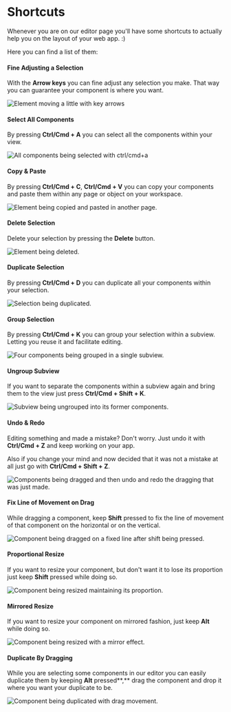 # Shortcuts

Whenever you are on our editor page you'll have some shortcuts to actually help you on the layout of your web app. :)

Here you can find a list of them:

#### Fine Adjusting a Selection

With the **Arrow keys** you can fine adjust any selection you make. That way you can guarantee your component is where you want.

![Element moving a little with key arrows](../../.gitbook/assets/arrowmovement.gif)

#### Select All Components

By pressing **Ctrl/Cmd + A** you can select all the components within your view.

![All components being selected with ctrl/cmd+a](../../.gitbook/assets/selectall.gif)

#### Copy & Paste

By pressing **Ctrl/Cmd + C**, **Ctrl/Cmd + V** you can copy your components and paste them within any page or object on your workspace.

![Element being copied and pasted in another page.](../../.gitbook/assets/copy-and-paste.gif)

#### Delete Selection

Delete your selection by pressing the **Delete** button.

![Element being deleted.](../../.gitbook/assets/delete.gif)

#### Duplicate Selection

By pressing **Ctrl/Cmd + D** you can duplicate all your components within your selection.

![Selection being duplicated.](../../.gitbook/assets/duplicate.gif)

#### Group Selection

By pressing **Ctrl/Cmd + K** you can group your selection within a subview. Letting you reuse it and facilitate editing.

![Four components being grouped in a single subview.](../../.gitbook/assets/groupcomponents.gif)

#### Ungroup Subview

If you want to separate the components within a subview again and bring them to the view just press **Ctrl/Cmd + Shift + K**.

![Subview being ungrouped into its former components.](../../.gitbook/assets/ungroupcomponents.gif)

#### Undo & Redo

Editing something and made a mistake? Don't worry. Just undo it with **Ctrl/Cmd + Z** and keep working on your app.

Also if you change your mind and now decided that it was not a mistake at all just go with **Ctrl/Cmd + Shift + Z**.

![Components being dragged and then undo and redo the dragging that was just made. ](<../../.gitbook/assets/undo-and-redo (1).gif>)

#### Fix Line of Movement on Drag

While dragging a component, keep **Shift** pressed to fix the line of movement of that component on the horizontal or on the vertical.

![Component being dragged on a fixed line after shift being pressed.](../../.gitbook/assets/shitdrag.gif)



#### Proportional Resize

If you want to resize your component, but don't want it to lose its proportion just keep **Shift** pressed while doing so.

![Component being resized maintaining its proportion.](../../.gitbook/assets/shiftresize.gif)

#### Mirrored Resize

If you want to resize your component on mirrored fashion, just keep **Alt** while doing so.

![Component being resized with a mirror effect.](../../.gitbook/assets/altresize.gif)

#### Duplicate By Dragging

While you are selecting some components in our editor you can easily duplicate them by keeping **Alt** pressed**,** drag the component and drop it where you want your duplicate to be.&#x20;

![Component being duplicated with drag movement.](../../.gitbook/assets/altduplicate.gif)



###
